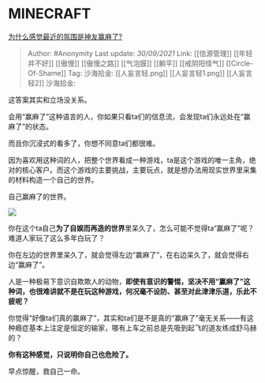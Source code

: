 # MINECRAFT
[为什么感觉最近的氛围是神友赢麻了?](https://www.zhihu.com/question/487726983/answer/2139768368)

> Author: #Anonymity
> Last update: *30/09/2021*
> Link: [[信源管理]] [[年轻并不好]] [[傲慢]] [[傲慢之路]] [[气泡膜]] [[躺平]] [[戒阴阳怪气]] [[Circle-Of-Shame]]
> Tag:
> 沙海拾金: [[人妄言轻.png]] [[人妄言轻1.png]] [[人妄言轻2]]
> 沙海拾金:

这答案其实和立场没关系。

会用“赢麻了”这种语言的人，你如果只看ta们的信息流，会发现ta们永远处在“赢麻了”的状态。

而且你沉浸式的看多了，你想不同意ta们都很难。

因为喜欢用这种词的人，把整个世界看成一种游戏，ta是这个游戏的唯一主角，绝对的核心客户。而这个游戏的主要挑战，主要玩点，就是想办法用现实世界里采集的材料构造一个自己的世界。

自己赢麻了的世界。

![](https://pic2.zhimg.com/50/v2-8f1da8103e74d438422123514e379859_720w.jpg?source=1940ef5c)

你在这个ta自己**为了自娱而再造的世界**里呆久了，怎么可能不觉得ta“赢麻了”呢？难道人家玩了这么多年白玩了？

你在左边的世界里呆久了，就会觉得左边“赢麻了”，在右边呆久了，就会觉得右边“赢麻了”。

人是一种极易下意识自欺欺人的动物，**即使有意识的警惕，坚决不用“赢麻了”这种词，也很难讲就不是在玩这种游戏，何况毫不设防、甚至对此津津乐道，乐此不疲呢？**

你觉得“好像ta们真的赢麻了”，其实和ta们是不是真的“赢麻了”毫无关系——有这种瘾症基本上注定是恒定的输家，哪有上车之前总是先吸到起飞的道友练成舒马赫的？

**你有这种感觉，只说明你自己也危险了。**

早点惊醒，救自己一命。
